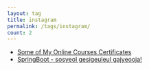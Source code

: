 ```yaml
---
layout: tag
title: instagram
permalink: /tags/instagram/
count: 2
---
```


- [Some of My Online Courses Certificates](https://samirpaulb.github.io/blog-jekyll/posts/some-of-my-online-courses-certificates/)
- [SpringBoot - sosyeol gesigeuleul gajyeooja!](https://jbb9229.github.io/blog/202007/spring-socialembed)
